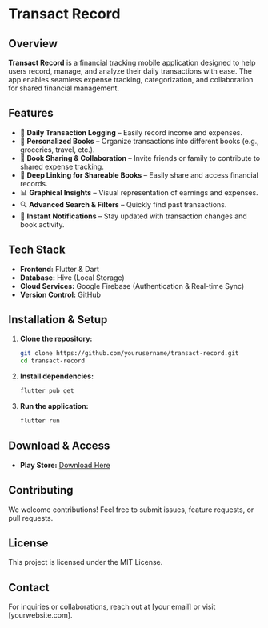 # Transact Record

## Overview
**Transact Record** is a financial tracking mobile application designed to help users record, manage, and analyze their daily transactions with ease. The app enables seamless expense tracking, categorization, and collaboration for shared financial management.

## Features
- 📒 **Daily Transaction Logging** – Easily record income and expenses.
- 📂 **Personalized Books** – Organize transactions into different books (e.g., groceries, travel, etc.).
- 🤝 **Book Sharing & Collaboration** – Invite friends or family to contribute to shared expense tracking.
- 🔗 **Deep Linking for Shareable Books** – Easily share and access financial records.
- 📊 **Graphical Insights** – Visual representation of earnings and expenses.
- 🔍 **Advanced Search & Filters** – Quickly find past transactions.
- 🔔 **Instant Notifications** – Stay updated with transaction changes and book activity.

## Tech Stack
- **Frontend:** Flutter & Dart
- **Database:** Hive (Local Storage)
- **Cloud Services:** Google Firebase (Authentication & Real-time Sync)
- **Version Control:** GitHub

## Installation & Setup
1. **Clone the repository:**
   ```sh
   git clone https://github.com/yourusername/transact-record.git
   cd transact-record
   ```
2. **Install dependencies:**
   ```sh
   flutter pub get
   ```
3. **Run the application:**
   ```sh
   flutter run
   ```

## Download & Access
- **Play Store:** [Download Here](https://play.google.com/store/apps/details?id=com.imperial.transactRecord&hl=en)

## Contributing
We welcome contributions! Feel free to submit issues, feature requests, or pull requests.

## License
This project is licensed under the MIT License.

## Contact
For inquiries or collaborations, reach out at [your email] or visit [yourwebsite.com].
